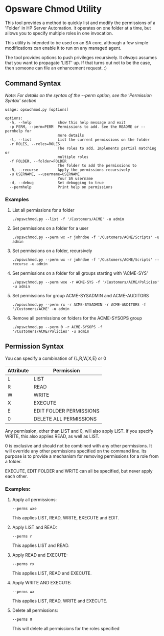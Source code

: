 Opsware Chmod Utility
=====================

This tool provides a method to quickly list and modify the permissions
of a 'Folder' in HP Server Automation.  It operates on one folder at a time,
but allows you to specify multiple roles in one invocation.

This utility is intended to be used on an SA core, although a few
simple modifications can enable it to run on any managed agent.

The tool provides options to push privileges recursively.  It *always* assumes
that you want to propagate 'LIST' up.  If that turns out not to be the case, then
someone can file an enhancement request. :)

Command Syntax
---------------------

*Note: For details on the syntax of the --perm option, see the 'Permission
Syntax' section*

```
usage: opswchmod.py [options]

options:
  -h, --help            show this help message and exit
  -p PERM, --perm=PERM  Permissions to add. See the README or --permhelp for
                        more details
  -l, --list            List the current permissions on the folder
  -r ROLES, --roles=ROLES
                        The roles to add. Implements partial matching or
                        multiple roles
  -f FOLDER, --folder=FOLDER
                        The folder to add the permissions to
  -R, --recurse         Apply the permissions recursively
  -u USERNAME, --username=USERNAME
                        Your SA username
  -d, --debug           Set debugging to true
  --permhelp            Print help on permissions
```

### Examples

1. List all permissions for a folder

    `./opswchmod.py --list -f '/Customers/ACME' -u admin`

2. Set permissions on a folder for a user

    `./opswchmod.py --perm wx -r johndoe -f '/Customers/ACME/Scripts' -u admin`

3. Set permissions on a folder, recursively

    `./opswchmod.py --perm wx -r johndoe -f '/Customers/ACME/Scripts' --recurse -u admin`

4. Set permissions on a folder for all groups starting with 'ACME-SYS'

    `./opswchmod.py --perm wxe -r ACME-SYS -f '/Customers/ACME/Policies' -u admin`

5. Set permissions for group ACME-SYSADMIN and ACME-AUDITORS

    `./opswchmod.py --perm rx -r ACME-SYSADMIN -r ACME-AUDITORS -f '/Customers/ACME' -u admin`

6. Remove all permissions on folders for the ACME-SYSOPS group

    `./opswchmod.py --perm 0 -r ACME-SYSOPS -f '/Customers/ACME/Policies' -u admin`


Permission Syntax
---------------------

You can specify a combination of {L,R,W,X,E} or 0

Attribute | Permission              |
----------|-------------------------|
    L     | LIST                    |
    R     | READ                    |
    W     | WRITE                   |
    X     | EXECUTE                 |
    E     | EDIT FOLDER PERMISSIONS | 
    0     | DELETE ALL PERMISSIONS  |

Any permission, other than LIST and 0, will also apply LIST.  If you specify
WRITE, this also applies READ, as well as LIST.

0 is exclusive and should not be combined with any other permissions.  It will
override any other permissions specified on the command line.  Its purpose is
to provide a mechanism for removing permissions for a role from a folder.

EXECUTE, EDIT FOLDER and WRITE can all be specified, but never apply 
each other.

### Examples:

1. Apply all permissions:

    `--perms wxe`

    This applies LIST, READ, WRITE, EXECUTE and EDIT.

2. Apply LIST and READ:
    
    `--perms r`

    This applies LIST and READ.

3. Apply READ and EXECUTE:

    `--perms rx`

    This applies LIST, READ and EXECUTE.

4. Apply WRITE AND EXECUTE:

    `--perms wx`

    This applies LIST, READ, WRITE and EXECUTE.

5. Delete all permissions:

    `--perms 0`

    This will delete all permissions for the roles specified
